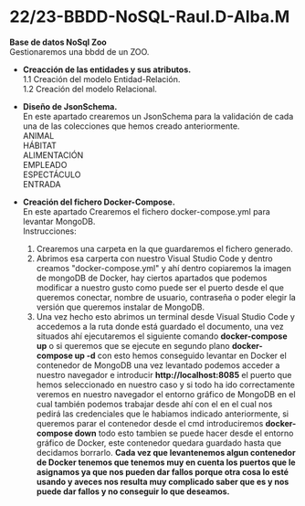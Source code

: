 # 22/23-BBDD-NoSQL-Raul.D-Alba.M
**Base de datos NoSql Zoo** <br>
Gestionaremos una bbdd de un ZOO.<br>
 * **Creacción de las entidades y sus atributos.**<br>
    1.1 Creación del modelo Entidad-Relación.<br>
    1.2 Creación del modelo Relacional.<br>
 * **Diseño de JsonSchema.**<br>
     En este apartado crearemos un JsonSchema para la validación de cada una de las colecciones que hemos creado anteriormente.<br>
     ANIMAL<br>
     HÁBITAT<br>
     ALIMENTACIÓN<br>
     EMPLEADO<br>
     ESPECTÁCULO<br>
     ENTRADA<br>

 * **Creación del fichero Docker-Compose.**<br>
    En este apartado Crearemos el fichero docker-compose.yml para levantar MongoDB.<br>
    Instrucciones:<br>
    1. Crearemos una carpeta en la que guardaremos el fichero generado.<br>
    2. Abrimos esa carperta con nuestro Visual Studio Code y dentro creamos "docker-compose.yml" y ahí dentro copiaremos la imagen de mongoDB de Docker, hay ciertos apartados que podemos modificar a nuestro gusto como puede ser el puerto desde el que queremos conectar, nombre de usuario, contraseña o poder elegir la versión que queremos instalar de MongoDB.
    3. Una vez hecho esto abrimos un terminal desde Visual Studio Code y accedemos a la ruta donde está guardado el documento, una vez situados ahí ejecutaremos el siguiente comando **docker-compose up**  o si queremos que se ejecute en segundo plano **docker-compose up -d** con esto hemos conseguido levantar en Docker el contenedor de MongoDB una vez levantado podemos acceder a nuestro navegador e introducir **http://localhost:8085** el puerto que hemos seleccionado en nuestro caso y si todo ha ido correctamente veremos en nuestro navegador el entorno gráfico de MongoDB en el cual también podemos trabajar desde ahí con el en el cual nos pedirá las credenciales que le habiamos indicado anteriormente, si queremos parar el contenedor desde el cmd introduciremos **docker-compose down** todo esto tambien se puede hacer desde el entorno gráfico de Docker, este contenedor quedara guardado hasta que decidamos borrarlo.
    **Cada vez que levantenemos algun contenedor de Docker tenemos que tenemos muy en cuenta los puertos que le asignamos ya que nos pueden dar fallos porque otra cosa lo esté usando y aveces nos resulta muy complicado saber que es y nos puede dar fallos y no conseguir lo que deseamos.**
  
